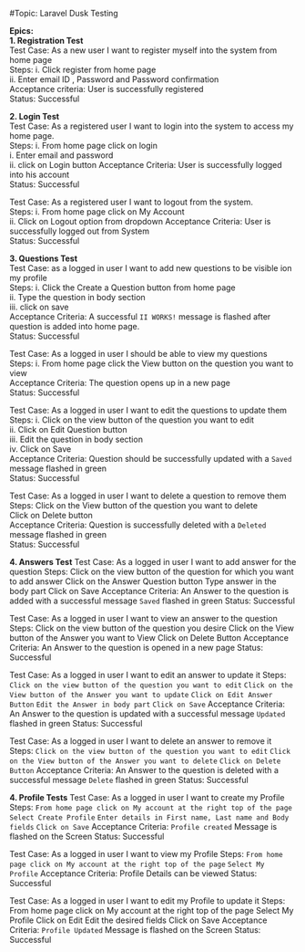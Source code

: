 #Topic: Laravel Dusk Testing

**Epics:**  
**1. Registration Test**   
Test Case: As a new user I want to register myself into the system from home page                                            
Steps:                                                                                                                          i. Click register from home page                                                                                         
ii. Enter email ID , Password and Password confirmation                                                                       
Acceptance criteria: User is successfully registered                                                                         
Status: Successful                                                                                                           

**2. Login Test**                                                                                                             
Test Case: As a registered user I want to login into the system to access my home page.                                
Steps:                                                                                                                          i. From home page click on login                                                                                      
i. Enter email and password                                                                                                   
ii. click on Login button                                                                                               Acceptance Criteria: User is successfully logged into his account                                                             
Status: Successful                                                                                                        

Test Case: As a registered user I want to logout from the system.                                                           
Steps:                                                                                                                          i. From home page click on My Account                                                                                    
ii. Click on Logout option from dropdown                                                                                        Acceptance Criteria: User is successfully logged out from System                                                               
Status: Successful                                                                                                          

**3. Questions Test**                                                                                                        
Test Case: as a logged in user I want to add new questions to be visible ion my profile                                      
Steps:                                                                                                                          i. Click the Create a Question button from home page                                                                      
ii. Type the question in body section                                                                                             
iii. click on save                                                                                                                 
Acceptance Criteria: A successful `II WORKS!` message is flashed after question is added into home page.                    
Status: Successful                                                                                              

Test Case: As a logged in user I should be able to view my questions                                                       
Steps:                                                                                                                          i. From home page click the View button on the question you want to view                                                   
Acceptance Criteria: The question opens up in a new page                                                                   
Status: Successful                                                                                                         

Test Case: As a logged in user I want to edit the questions to update them                                            
Steps:                                                                                                                          i. Click on the view button of the question you want to edit                                                               
ii. Click on Edit Question button                                                                                            
iii. Edit the question in body section                                                                                        
iv. Click on Save                                                                                                            
Acceptance Criteria: Question should be successfully updated with a `Saved` message flashed in green                        
Status: Successful

Test Case: As a logged in user I want to delete a question to remove them                                                   
Steps: Click on the View button of the question you want to delete                                                             
Click on Delete button                                                                                                         
Acceptance Criteria: Question is successfully deleted with a `Deleted` message flashed in green                        
Status: Successful                                                                                                  

**4. Answers Test**
Test Case: As a logged in user I want to add answer for the question
Steps: Click on the view button of the question for which you want to add answer
Click on the Answer Question button
Type answer in the body part
Click on Save
Acceptance Criteria: An Answer to the question is added with a successful message `Saved` flashed in green
Status: Successful

Test Case: As a logged in user I want to view an answer to the question
Steps: Click on the view button of the question you desire
       Click on the View button of the Answer you want to View
       Click on Delete Button
Acceptance Criteria: An Answer to the question is opened in a new page
Status: Successful

Test Case: As a logged in user I want to edit an answer to update it
Steps: `Click on the view button of the question you want to edit`
       `Click on the View button of the Answer you want to update`
       `Click on Edit Answer Button`
       `Edit the Answer in body part`
       `Click on Save`
Acceptance Criteria: An Answer to the question is updated with a successful message `Updated` flashed in green
Status: Successful

Test Case: As a logged in user I want to delete an answer to remove it
Steps: `Click on the view button of the question you want to edit`
       `Click on the View button of the Answer you want to delete`
       `Click on Delete Button`
Acceptance Criteria: An Answer to the question is deleted with a successful message `Delete` flashed in green
Status: Successful

**4. Profile Tests**
Test Case: As a logged in user I want to create my Profile
Steps: `From home page click on My account at the right top of the page`
`Select Create Profile`
`Enter details in First name, Last name and Body fields`
`Click on Save`
Acceptance Criteria: `Profile created` Message is flashed on the Screen
Status: Successful

Test Case: As a logged in user I want to view my Profile 
Steps: `From home page click on My account at the right top of the page`
`Select My Profile`
Acceptance Criteria: Profile Details can be viewed
Status: Successful

Test Case: As a logged in user I want to edit my Profile to update it
Steps: From home page click on My account at the right top of the page
Select My Profile
Click on Edit
Edit the desired fields
Click on Save
Acceptance Criteria: `Profile Updated` Message is flashed on the Screen
Status: Successful


